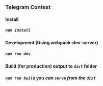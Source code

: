 ### Telegram Contest

#### Install
##### `npm install`

#### Development (Using webpack-dev-server)
##### `npm run dev`


#### Build (for production) output to `dist` folder
##### `npm run build` you can `serve` from the `dist`